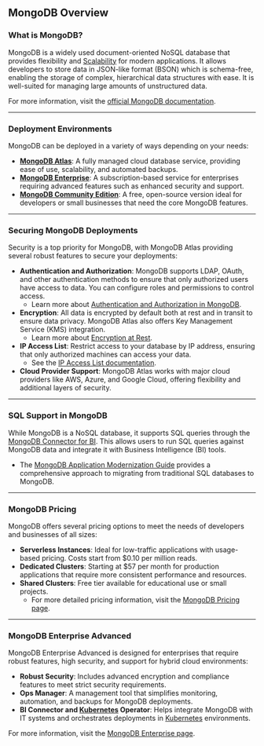 ## MongoDB Overview

### **What is MongoDB?**

MongoDB is a widely used document-oriented NoSQL database that provides flexibility and [Scalability](../../Containerization_and_Deployment/Scalability.md) for modern applications. It allows developers to store data in JSON-like format (BSON) which is schema-free, enabling the storage of complex, hierarchical data structures with ease. It is well-suited for managing large amounts of unstructured data.

For more information, visit the [official MongoDB documentation](https://www.mongodb.com/docs/manual/#what-is-mongodb).

---

### **Deployment Environments**

MongoDB can be deployed in a variety of ways depending on your needs:

- **[MongoDB Atlas](https://www.mongodb.com/docs/atlas?tck=docs_server)**: A fully managed cloud database service, providing ease of use, scalability, and automated backups.
- **[MongoDB Enterprise](https://www.mongodb.com/docs/manual/administration/install-enterprise/#std-label-install-mdb-enterprise)**: A subscription-based service for enterprises requiring advanced features such as enhanced security and support.
- **[MongoDB Community Edition](https://www.mongodb.com/docs/manual/administration/install-community/#std-label-install-mdb-community-edition)**: A free, open-source version ideal for developers or small businesses that need the core MongoDB features.

---

### **Securing MongoDB Deployments**

Security is a top priority for MongoDB, with MongoDB Atlas providing several robust features to secure your deployments:

- **Authentication and Authorization**: MongoDB supports LDAP, OAuth, and other authentication methods to ensure that only authorized users have access to data. You can configure roles and permissions to control access.
    - Learn more about [Authentication and Authorization in MongoDB](https://www.mongodb.com/docs/atlas/security/config-db-auth/).
- **Encryption**: All data is encrypted by default both at rest and in transit to ensure data privacy. MongoDB Atlas also offers Key Management Service (KMS) integration.
    - Learn more about [Encryption at Rest](https://www.mongodb.com/docs/atlas/security-kms-encryption/).
- **IP Access List**: Restrict access to your database by IP address, ensuring that only authorized machines can access your data.
    - See the [IP Access List documentation](https://www.mongodb.com/docs/atlas/security/ip-access-list/).
- **Cloud Provider Support**: MongoDB Atlas works with major cloud providers like AWS, Azure, and Google Cloud, offering flexibility and additional layers of security.

---

### **SQL Support in MongoDB**

While MongoDB is a NoSQL database, it supports SQL queries through the [MongoDB Connector for BI](https://www.mongodb.com/products/bi-connector). This allows users to run SQL queries against MongoDB data and integrate it with Business Intelligence (BI) tools.

- The [MongoDB Application Modernization Guide](https://www.mongodb.com/modernize?tck=docs_server) provides a comprehensive approach to migrating from traditional SQL databases to MongoDB.

---

### **MongoDB Pricing**

MongoDB offers several pricing options to meet the needs of developers and businesses of all sizes:

- **Serverless Instances**: Ideal for low-traffic applications with usage-based pricing. Costs start from $0.10 per million reads.
- **Dedicated Clusters**: Starting at $57 per month for production applications that require more consistent performance and resources.
- **Shared Clusters**: Free tier available for educational use or small projects.
    - For more detailed pricing information, visit the [MongoDB Pricing page](https://www.mongodb.com/pricing#mdb-modal-dedicated).

---

### **MongoDB Enterprise Advanced**

MongoDB Enterprise Advanced is designed for enterprises that require robust features, high security, and support for hybrid cloud environments:

- **Robust Security**: Includes advanced encryption and compliance features to meet strict security requirements.
- **Ops Manager**: A management tool that simplifies monitoring, automation, and backups for MongoDB deployments.
- **BI Connector and [Kubernetes](docs/Containerization_and_Deployment/Docker_and_Kubernetes.md) Operator**: Helps integrate MongoDB with IT systems and orchestrates deployments in [Kubernetes](docs/Containerization_and_Deployment/Docker_and_Kubernetes.md) environments.

For more information, visit the [MongoDB Enterprise page](https://www.mongodb.com/try/download/enterprise).